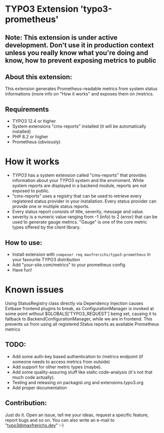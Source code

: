 # TYPO3 Extension 'typo3-prometheus'

## Note: This extension is under active development. Don't use it in production context unless you really know what you're doing and know, how to prevent exposing metrics to public

## About this extension:
This extension generates Prometheus-readable metrics from system status informations (more info on "How it works" and exposes them on /metrics.

## Requirements
* TYPO3 12.4 or higher
* System extensions "cms-reports" installed (it will be automatically installed)
* PHP 8.2 or higher
* Prometheus (obviously)

# How it works
* TYPO3 has a system extension called "cms-reports" that provides information about your TYPO3 system and the enviroment. While system reports are displayed in a backend module, reports are not exposed to public.
* "cms-reports" uses a registry that can be used to retrieve every registered status provider in your installation. Every status provider can provide one or multiple status reports.
* Every status report consists of title, severity, message and value.
* severity is a numeric value ranging from -1 (info) to 2 (error) that can be used to generate gauge metrics.
  "Gauge" is one of the core metric types offered by the client library.

## How to use:
* Install extension with ```composer req maxfrerichs/typo3-prometheus``` in your favourite TYPO3 distribution
* Add "your-site.com/metrics" to your prometheus config
* Have fun!

# Known issues
Using StatusRegistry class directly via Dependency Injection causes Extbase frontend plugins to break, as ConfigurationManager is invoked at some point without $GLOBALS['TYPO3_REQUEST'] being set, causing it to fallback to BackendConfigurationManager, while we are in frontend. This prevents us from using all registered Status reports as available Prometheus metrics

## TODO:
* Add some auth-key based authentication to /metrics endpoint (if someone needs to access metrics from outside)
* Add support for other metric types (maybe).
* Add some quality-assuring stuff like static code-analysis (it's not that much code actually).
* Testing and releasing on packagist.org and extensions.typo3.org
* Add proper documentation

## Contribution:
Just do it. Open an issue, tell me your ideas, request a specific feature, report bugs and so on. You can also write an e-mail to "typo3@maxfrerichs.dev" :-)

